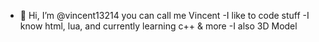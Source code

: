- 👋 Hi, I’m @vincent13214 you can call me Vincent
-I like to code stuff
-I know html, lua, and currently learning c++ & more
-I also 3D Model
